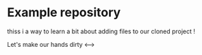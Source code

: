 # Example repository
thiss i a way to learn a bit about adding files to our cloned project !

Let's make our hands dirty <-->